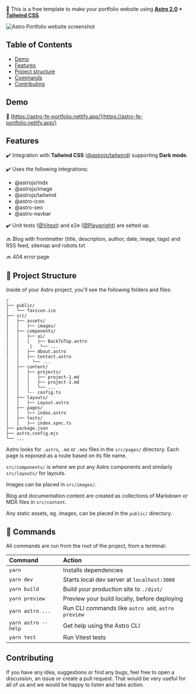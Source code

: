 💫 This is a free template to make your portfolio website using **[Astro 2.0](https://astro.build/blog/astro-2/) + [Tailwind CSS](https://tailwindcss.com/)**.

<img src="" alt="Astro Portfolio website screenshot">

## Table of Contents

- [Demo](#demo)
- [Features](#features)
- [Project structure](#project-structure)
- [Commands](#commands)
- [Contributing](#contributing)

## Demo

📌 [https://astro-fe-portfolio.netlify.app/](https://astro-fe-portfolio.netlify.app/)

## Features

✔️ Integration with **Tailwind CSS** ([@astrojs/tailwind](https://docs.astro.build/en/guides/integrations-guide/tailwind/)) supporting **Dark mode**.

✔️ Uses the following integrations:
  - @astrojs/mdx
  - @astrojs/image
  - @astrojs/tailwind
  - @astro-icon
  - @astro-seo
  - @astro-navbar

✔️ Unit tests ([@Vitest](https://github.com/vitest-dev/vitest)) and e2e ([@Playwright](https://github.com/microsoft/playwright)) are setted up.

🔜 Blog with frontmatter (title, description, author, date, image, tags) and RSS feed, sitemap and robots.txt

🔜 404 error page

## 🚀 Project Structure

Inside of your Astro project, you'll see the following folders and files:

```
/
├── public/
│   └── favicon.ico
├── src/
│   ├── assets/
│   │   ├── images/
│   ├── components/
│   │   ├── ui/
│   │   |   ├── BackToTop.astro
|   |    |   └── ...
│   │   ├── About.astro
│   │   ├── Contact.astro
|   |     └── ...
│   ├── content/
│   │   ├── projects/
│   │   │   ├── project-1.md
│   │   │   ├── project-1.md
│   │   │   └── ...
│   │   └-- config.ts
│   ├── layouts/
│   │   ├── Layout.astro
│   ├── pages/
│   │   ├── index.astro
│   ├── tests/
│   │   ├── index.spec.ts
├── package.json
├── astro.config.mjs
└── ...
```

Astro looks for `.astro`, `.md` or `.mdx` files in the `src/pages/` directory. Each page is exposed as a route based on its file name.

`src/components/` is where we put any Astro components and similarly `src/layouts/` for layouts.

Images can be placed in `src/images/`.

Blog and documentation content are created as collections of Markdown or MDX files in `src/content`.

Any static assets, eg. images, can be placed in the `public/` directory.

## 🧞 Commands

All commands are run from the root of the project, from a terminal:

| Command             | Action                                             |
| :------------------ | :------------------------------------------------- |
| `yarn`              | Installs dependencies                              |
| `yarn dev`          | Starts local dev server at `localhost:3000`        |
| `yarn build`        | Build your production site to `./dist/`            |
| `yarn preview`      | Preview your build locally, before deploying       |
| `yarn astro ...`    | Run CLI commands like `astro add`, `astro preview` |
| `yarn astro --help` | Get help using the Astro CLI                       |
| `yarn test`         | Run Vitest tests                                   |

## Contributing

If you have any idea, suggestions or find any bugs, feel free to open a discussion, an issue or create a pull request.
That would be very useful for all of us and we would be happy to listen and take action.
